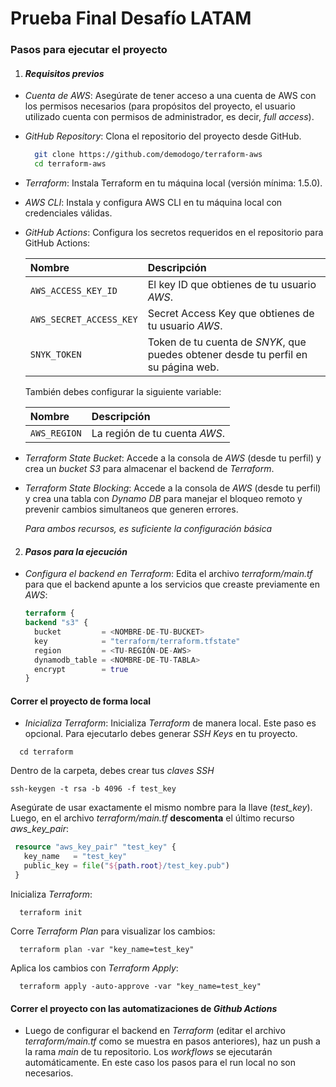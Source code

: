 
# Prueba Final Desafío LATAM


### Pasos para ejecutar el proyecto

1. ####   *Requisitos previos*
*  *Cuenta de AWS*: Asegúrate de tener acceso a una cuenta de AWS con los permisos necesarios (para propósitos del proyecto, el usuario utilizado cuenta con permisos de administrador, es decir, *full access*).

* *GitHub Repository*: Clona el repositorio del proyecto desde GitHub.
  ```bash
    git clone https://github.com/demodogo/terraform-aws
    cd terraform-aws
  ```
* *Terraform*: Instala Terraform en tu máquina local (versión mínima: 1.5.0).

* *AWS CLI*: Instala y configura AWS CLI en tu máquina local con credenciales válidas.

* *GitHub Actions*: Configura los secretos requeridos en el repositorio para GitHub Actions:

  | Nombre  | Descripción                |
  | :--------  | :------------------------- |
  | `AWS_ACCESS_KEY_ID` | El key ID que obtienes de tu usuario *AWS*. |
  | `AWS_SECRET_ACCESS_KEY` | Secret Access Key que obtienes de tu usuario *AWS*. |
  | `SNYK_TOKEN` | Token de tu cuenta de *SNYK*, que puedes obtener desde tu perfil en su página web. |

  También debes configurar la siguiente variable:
  
  | Nombre  | Descripción                |
    | :--------  | :------------------------- |
    | `AWS_REGION` | La región de tu cuenta *AWS*. |
* *Terraform State Bucket*: Accede a la consola de *AWS* (desde tu perfil) y crea un *bucket S3* para almacenar el backend de *Terraform*.
    
* *Terraform State Blocking*: Accede a la consola de *AWS* (desde tu perfil) y crea una tabla con *Dynamo DB* para manejar el bloqueo remoto y prevenir cambios simultaneos que generen errores.

  *Para ambos recursos, es suficiente la configuración básica*

2. #### *Pasos para la ejecución*
* *Configura el backend en Terraform*: Edita el archivo *terraform/main.tf* para que el backend apunte a los servicios que creaste previamente en *AWS*:

  ```terraform
  terraform {
  backend "s3" {
    bucket         = <NOMBRE-DE-TU-BUCKET>
    key            = "terraform/terraform.tfstate"
    region         = <TU-REGIÓN-DE-AWS>
    dynamodb_table = <NOMBRE-DE-TU-TABLA>
    encrypt        = true
  }

#### Correr el proyecto de forma local

* *Inicializa Terraform*: Inicializa *Terraform* de manera local.
  Este paso es opcional. Para ejecutarlo debes generar *SSH Keys* en tu proyecto.


````
  cd terraform
````
Dentro de la carpeta, debes crear tus *claves SSH*
````
ssh-keygen -t rsa -b 4096 -f test_key
````
Asegúrate de usar exactamente el mismo nombre para la llave (*test_key*). Luego, en el archivo *terraform/main.tf* **descomenta** el último recurso *aws_key_pair*:
 ```terraform
  resource "aws_key_pair" "test_key" {
    key_name   = "test_key"
    public_key = file("${path.root}/test_key.pub")
  }
````
Inicializa *Terraform*:
````
  terraform init 
```` 
Corre *Terraform Plan* para visualizar los cambios:
````
  terraform plan -var "key_name=test_key"
```` 
Aplica los cambios con *Terraform Apply*:
````
  terraform apply -auto-approve -var "key_name=test_key" 
```` 

#### Correr el proyecto con las automatizaciones de *Github Actions*

* Luego de configurar el backend en *Terraform* (editar el archivo *terraform/main.tf* como se muestra en pasos anteriores), haz un push a la rama *main* de tu repositorio. Los *workflows* se ejecutarán automáticamente. En este caso los pasos para el run local no son necesarios.